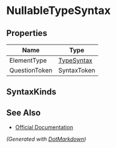 # NullableTypeSyntax

## Properties

| Name          | Type                        |
| ------------- | --------------------------- |
| ElementType   | [TypeSyntax](TypeSyntax.md) |
| QuestionToken | SyntaxToken                 |

## SyntaxKinds

## See Also

* [Official Documentation](https://docs.microsoft.com/en-us/dotnet/api/microsoft.codeanalysis.csharp.syntax.nullabletypesyntax)


*\(Generated with [DotMarkdown](http://github.com/JosefPihrt/DotMarkdown)\)*